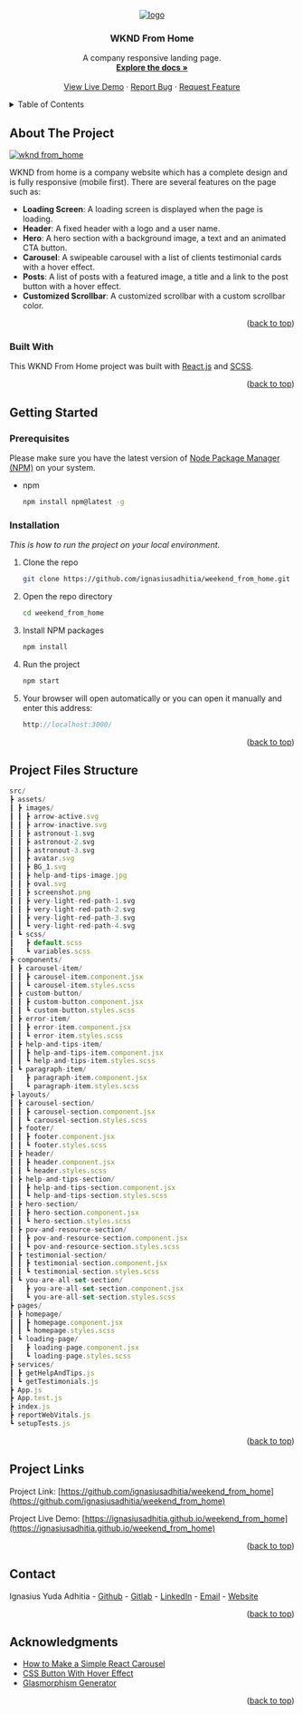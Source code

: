 <!-- PROJECT LOGO -->
<br />
<div align="center"> 
  <div>
    <a href="https://github.com/ignasiusadhitia/weekend_from_home">    
      <img src="src/assets/images/astronout-1.svg" alt="logo">
    </a>
  </div>
  
    
  <h3 align="center">WKND From Home</h3>

  <p align="center">
    A company responsive landing page.
    <br />
    <a href="https://github.com/ignasiusadhitia/weekend_from_home"><strong>Explore the docs »</strong></a>
    <br />
    <br />
    <a href="https://ignasiusadhitia.github.io/weekend_from_home">View Live Demo</a>
    ·
    <a href="https://github.com/ignasiusadhitia/weekend_from_home/issues">Report Bug</a>
    ·
    <a href="https://github.com/ignasiusadhitia/weekend_from_home/issues">Request Feature</a>
  </p>
</div>



<!-- TABLE OF CONTENTS -->
<details>
  <summary>Table of Contents</summary>
  <ol>
    <li>
      <a href="#about-the-project">About The Project</a>
      <ul>
        <li><a href="#built-with">Built With</a></li>
      </ul>
    </li>
    <li>
      <a href="#getting-started">Getting Started</a>
      <ul>
        <li><a href="#prerequisites">Prerequisites</a></li>
        <li><a href="#installation">Installation</a></li>
      </ul>
    </li>    
    <li><a href="#project-files-structure">Project Files Structure</a></li>  
    <li><a href="#project-links">Project Links</a></li>
    <li><a href="#contact">Contact</a></li>   
    <li><a href="#acknowledgments">Acknowledgments</a></li>       
  </ol>
</details>



<!-- ABOUT THE PROJECT -->
## About The Project

[![wknd from_home ][product-screenshot]](https://ignasiusadhitia.github.io/weekend_from_home)

WKND from home is a company website which has a complete design and is fully responsive (mobile first). There are several features on the page such as:

- **Loading Screen**: A loading screen is displayed when the page is loading.
- **Header**: A fixed header with a logo and a user name.
- **Hero**: A hero section with a background image, a text and an animated CTA button.
- **Carousel**: A swipeable carousel with a list of clients testimonial cards with a hover effect.
- **Posts**: A list of posts with a featured image, a title and a link to the post button with a hover effect.
- **Customized Scrollbar**: A customized scrollbar with a custom scrollbar color.



  
<p align="right">(<a href="#top">back to top</a>)</p>



### Built With

This WKND From Home project was built with [React.js](https://reactjs.org/) and [SCSS](https://sass-lang.com/).

<p align="right">(<a href="#top">back to top</a>)</p>



<!-- GETTING STARTED -->
## Getting Started

### Prerequisites

Please make sure you have the latest version of [Node Package Manager (NPM)](https://www.npmjs.com/) on your system.
* npm
  ```sh
  npm install npm@latest -g
  ```

### Installation

_This is how to run the project on your local environment._

1. Clone the repo
   ```sh
   git clone https://github.com/ignasiusadhitia/weekend_from_home.git
   ```
2. Open the repo directory
   ```sh
   cd weekend_from_home
   ```
3. Install NPM packages
   ```sh
   npm install
   ```
4. Run the project
   ```js
   npm start
   ```
5. Your browser will open automatically or you can open it manually and enter this address:
   ```js
   http://localhost:3000/
   ```
   
<p align="right">(<a href="#top">back to top</a>)</p>





<!-- PROJECT FILES STRUCTURE -->
## Project Files Structure

```js
src/
┣ assets/
┃ ┣ images/
┃ ┃ ┣ arrow-active.svg
┃ ┃ ┣ arrow-inactive.svg
┃ ┃ ┣ astronout-1.svg
┃ ┃ ┣ astronout-2.svg
┃ ┃ ┣ astronout-3.svg
┃ ┃ ┣ avatar.svg
┃ ┃ ┣ BG_1.svg
┃ ┃ ┣ help-and-tips-image.jpg
┃ ┃ ┣ oval.svg
┃ ┃ ┣ screenshot.png
┃ ┃ ┣ very-light-red-path-1.svg
┃ ┃ ┣ very-light-red-path-2.svg
┃ ┃ ┣ very-light-red-path-3.svg
┃ ┃ ┗ very-light-red-path-4.svg
┃ ┗ scss/
┃   ┣ default.scss
┃   ┗ variables.scss
┣ components/
┃ ┣ carousel-item/
┃ ┃ ┣ carousel-item.component.jsx
┃ ┃ ┗ carousel-item.styles.scss
┃ ┣ custom-button/
┃ ┃ ┣ custom-button.component.jsx
┃ ┃ ┗ custom-button.styles.scss
┃ ┣ error-item/
┃ ┃ ┣ error-item.component.jsx
┃ ┃ ┗ error-item.styles.scss
┃ ┣ help-and-tips-item/
┃ ┃ ┣ help-and-tips-item.component.jsx
┃ ┃ ┗ help-and-tips-item.styles.scss
┃ ┗ paragraph-item/
┃   ┣ paragraph-item.component.jsx
┃   ┗ paragraph-item.styles.scss
┣ layouts/
┃ ┣ carousel-section/
┃ ┃ ┣ carousel-section.component.jsx
┃ ┃ ┗ carousel-section.styles.scss
┃ ┣ footer/
┃ ┃ ┣ footer.component.jsx
┃ ┃ ┗ footer.styles.scss
┃ ┣ header/
┃ ┃ ┣ header.component.jsx
┃ ┃ ┗ header.styles.scss
┃ ┣ help-and-tips-section/
┃ ┃ ┣ help-and-tips-section.component.jsx
┃ ┃ ┗ help-and-tips-section.styles.scss
┃ ┣ hero-section/
┃ ┃ ┣ hero-section.component.jsx
┃ ┃ ┗ hero-section.styles.scss
┃ ┣ pov-and-resource-section/
┃ ┃ ┣ pov-and-resource-section.component.jsx
┃ ┃ ┗ pov-and-resource-section.styles.scss
┃ ┣ testimonial-section/
┃ ┃ ┣ testimonial-section.component.jsx
┃ ┃ ┗ testimonial-section.styles.scss
┃ ┗ you-are-all-set-section/
┃   ┣ you-are-all-set-section.component.jsx
┃   ┗ you-are-all-set-section.styles.scss
┣ pages/
┃ ┣ homepage/
┃ ┃ ┣ homepage.component.jsx
┃ ┃ ┗ homepage.styles.scss
┃ ┗ loading-page/
┃   ┣ loading-page.component.jsx
┃   ┗ loading-page.styles.scss
┣ services/
┃ ┣ getHelpAndTips.js
┃ ┗ getTestimonials.js
┣ App.js
┣ App.test.js
┣ index.js
┣ reportWebVitals.js
┗ setupTests.js

```

<p align="right">(<a href="#top">back to top</a>)</p>



<!-- PROJECT LINKS -->
## Project Links

Project Link: [https://github.com/ignasiusadhitia/weekend_from_home](https://github.com/ignasiusadhitia/weekend_from_home)

Project Live Demo: [https://ignasiusadhitia.github.io/weekend_from_home](https://ignasiusadhitia.github.io/weekend_from_home)

<p align="right">(<a href="#top">back to top</a>)</p>



<!-- CONTACT -->
## Contact

Ignasius Yuda Adhitia - [Github](https://github.com/ignasiusadhitia/) - [Gitlab](https://gitlab.com/ignasiusadhitia/) - [LinkedIn](https://www.linkedin.com/in/ignasiusadhitia/) - [Email](hi@ignasiusadhitia.com) - [Website](www.ignasiusadhitia.com)

<p align="right">(<a href="#top">back to top</a>)</p>


<!-- ACKNOWLEDGMENTS -->
## Acknowledgments

* [How to Make a Simple React Carousel](https://dev.to/rakumairu/simple-react-carousel-24m0)
* [CSS Button With Hover Effect](https://codepen.io/avvign/pen/NVJzQW)
* [Glasmorphism Generator](https://hype4.academy/tools/glassmorphism-generator)

<p align="right">(<a href="#top">back to top</a>)</p>


<!-- MARKDOWN LINKS & IMAGES -->
[product-screenshot]: src/assets/images/screenshot.png


